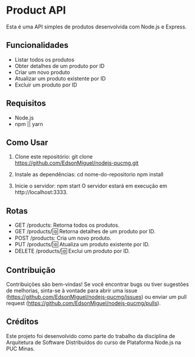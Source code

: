 # Product API

Esta é uma API simples de produtos desenvolvida com Node.js e Express.

## Funcionalidades
- Listar todos os produtos
- Obter detalhes de um produto por ID
- Criar um novo produto
- Atualizar um produto existente por ID
- Excluir um produto por ID

## Requisitos
- Node.js 
- npm || yarn

## Como Usar
1. Clone este repositório:
   git clone https://github.com/EdsonMiguel/nodejs-pucmg.git

2. Instale as dependências:
   cd nome-do-repositorio
   npm install

3. Inicie o servidor:
   npm start
   O servidor estará em execução em http://localhost:3333.

## Rotas
- GET /products: Retorna todos os produtos.
- GET /products/:id: Retorna detalhes de um produto por ID.
- POST /products: Cria um novo produto.
- PUT /products/:id: Atualiza um produto existente por ID.
- DELETE /products/:id: Exclui um produto por ID.

## Contribuição
Contribuições são bem-vindas! Se você encontrar bugs ou tiver sugestões de melhorias, sinta-se à vontade para abrir uma issue (https://github.com/EdsonMiguel/nodejs-pucmg/issues) ou enviar um pull request (https://github.com/EdsonMiguel/nodejs-pucmg/pulls).

## Créditos
Este projeto foi desenvolvido como parte do trabalho da disciplina de Arquitetura de Software Distribuídos do curso de Plataforma Node.js na PUC Minas.


